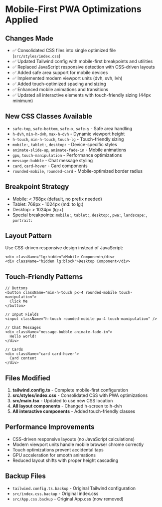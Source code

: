 # Mobile-First PWA Optimizations Applied

## Changes Made
- ✅ Consolidated CSS files into single optimized file (`src/styles/index.css`)
- ✅ Updated Tailwind config with mobile-first breakpoints and utilities
- ✅ Replaced JavaScript responsive detection with CSS-driven layouts
- ✅ Added safe area support for mobile devices
- ✅ Implemented modern viewport units (dvh, svh, lvh)
- ✅ Added touch-optimized spacing and sizing
- ✅ Enhanced mobile animations and transitions
- ✅ Updated all interactive elements with touch-friendly sizing (44px minimum)

## New CSS Classes Available
- `safe-top`, `safe-bottom`, `safe-x`, `safe-y` - Safe area handling
- `h-dvh`, `min-h-dvh`, `max-h-dvh` - Dynamic viewport height
- `h-touch`, `min-h-touch`, `touch-lg` - Touch-friendly sizing
- `mobile:`, `tablet:`, `desktop:` - Device-specific styles
- `animate-slide-up`, `animate-fade-in` - Mobile animations
- `gpu`, `touch-manipulation` - Performance optimizations
- `message-bubble` - Chat message styling
- `card`, `card-hover` - Card components
- `rounded-mobile`, `rounded-card` - Mobile-optimized border radius

## Breakpoint Strategy
- Mobile: < 768px (default, no prefix needed)
- Tablet: 768px - 1024px (md: to lg:)
- Desktop: > 1024px (lg:+)
- Special breakpoints: `mobile:`, `tablet:`, `desktop:`, `pwa:`, `landscape:`, `portrait:`

## Layout Pattern
Use CSS-driven responsive design instead of JavaScript:
```tsx
<div className="lg:hidden">Mobile Component</div>
<div className="hidden lg:block">Desktop Component</div>
```

## Touch-Friendly Patterns
```tsx
// Buttons
<button className="min-h-touch px-4 rounded-mobile touch-manipulation">
  Click Me
</button>

// Input Fields
<input className="h-touch rounded-mobile px-4 touch-manipulation" />

// Chat Messages
<div className="message-bubble animate-fade-in">
  Hello world!
</div>

// Cards
<div className="card card-hover">
  Card content
</div>
```

## Files Modified
1. **tailwind.config.ts** - Complete mobile-first configuration
2. **src/styles/index.css** - Consolidated CSS with PWA optimizations
3. **src/main.tsx** - Updated to use new CSS location
4. **All layout components** - Changed h-screen to h-dvh
5. **All interactive components** - Added touch-friendly classes

## Performance Improvements
- CSS-driven responsive layouts (no JavaScript calculations)
- Modern viewport units handle mobile browser chrome correctly
- Touch optimizations prevent accidental taps
- GPU acceleration for smooth animations
- Reduced layout shifts with proper height cascading

## Backup Files
- `tailwind.config.ts.backup` - Original Tailwind configuration
- `src/index.css.backup` - Original index.css
- `src/App.css.backup` - Original App.css (now removed)